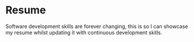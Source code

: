 # Resume
Software development skills are forever changing, this is so I can showcase my resume whilst updating it with continuous development skills.
